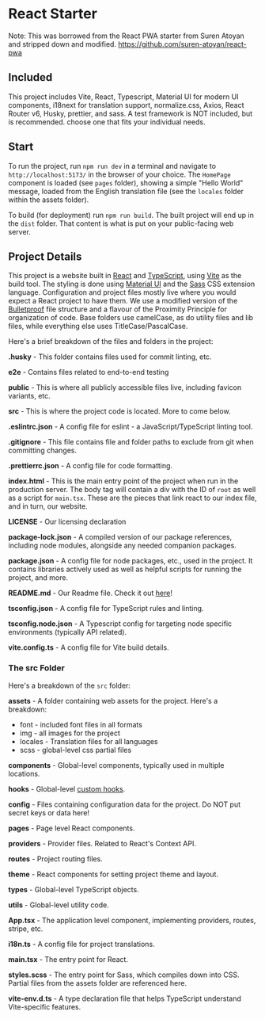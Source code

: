 # React Starter

Note: This was borrowed from the React PWA starter from Suren Atoyan and stripped down and modified. https://github.com/suren-atoyan/react-pwa

## Included

This project includes Vite, React, Typescript, Material UI for modern UI components, i18next for translation support, normalize.css, Axios, React Router v6, Husky, prettier, and sass. A test framework is NOT included, but is recommended. choose one that fits your individual needs.

## Start

To run the project, run `npm run dev` in a terminal and navigate to `http://localhost:5173/` in the browser of your choice. The `HomePage` component is loaded (see `pages` folder), showing a simple "Hello World" message, loaded from the English translation file (see the `locales` folder within the assets folder).

To build (for deployment) run `npm run build`. The built project will end up in the `dist` folder. That content is what is put on your public-facing web server.

## Project Details

This project is a website built in [React](https://react.dev/learn) and [TypeScript](https://www.typescriptlang.org/docs/handbook/intro.html), using [Vite](https://vite.dev/guide/) as the build tool. The styling is done using [Material UI](https://mui.com/material-ui/getting-started/) and the [Sass](https://sass-lang.com/) CSS extension language. Configuration and project files mostly live where you would expect a React project to have them. We use a modified version of the [Bulletproof](https://github.com/alan2207/bulletproof-react/blob/master/docs/project-structure.md) file structure and a flavour of the Proximity Principle for organization of code. Base folders use camelCase, as do utility files and lib files, while everything else uses TitleCase/PascalCase.

Here's a brief breakdown of the files and folders in the project:

**.husky** - This folder contains files used for commit linting, etc.

**e2e** - Contains files related to end-to-end testing

**public** - This is where all publicly accessible files live, including favicon variants, etc.

**src** - This is where the project code is located. More to come below.

**.eslintrc.json** - A config file for eslint - a JavaScript/TypeScript linting tool.

**.gitignore** - This file contains file and folder paths to exclude from git when committing changes.

**.prettierrc.json** - A config file for code formatting.

**index.html** - This is the main entry point of the project when run in the production server. The body tag will contain a div with the ID of `root` as well as a script for `main.tsx`. These are the pieces that link react to our index file, and in turn, our website.

**LICENSE** - Our licensing declaration

**package-lock.json** - A compiled version of our package references, including node modules, alongside any needed companion packages.

**package.json** - A config file for node packages, etc., used in the project. It contains libraries actively used as well as helpful scripts for running the project, and more.

**README.md** - Our Readme file. Check it out [here](./README.md)!

**tsconfig.json** - A config file for TypeScript rules and linting.

**tsconfig.node.json** - A Typescript config for targeting node specific environments (typically API related).

**vite.config.ts** - A config file for Vite build details.

### The src Folder

Here's a breakdown of the `src` folder:

**assets** - A folder containing web assets for the project. Here's a breakdown:
  <ul>
    <li>font - included font files in all formats</li>
    <li>img - all images for the project</li>
    <li>locales - Translation files for all languages</li>
    <li>scss - global-level css partial files</li>
  </ul>

**components** - Global-level components, typically used in multiple locations.

**hooks** - Global-level [custom hooks](https://react.dev/learn/reusing-logic-with-custom-hooks).

**config** - Files containing configuration data for the project. Do NOT put secret keys or data here!

**pages** - Page level React components.

**providers** - Provider files. Related to React's Context API.

**routes** - Project routing files.

**theme** - React components for setting project theme and layout.

**types** - Global-level TypeScript objects.

**utils** - Global-level utility code.

**App.tsx** - The application level component, implementing providers, routes, stripe, etc.

**i18n.ts** - A config file for project translations.

**main.tsx** - The entry point for React.

**styles.scss** - The entry point for Sass, which compiles down into CSS. Partial files from the assets folder are referenced here.

**vite-env.d.ts** - A type declaration file that helps TypeScript understand Vite-specific features.












